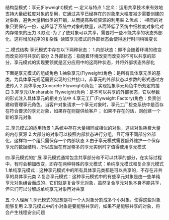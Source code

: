 结构型模式：享元(Flyweight)模式
一.定义与特点
1.定义：运用共享技术来有效地支持大量细粒度对象的复用，它通过共享已经存在的对象来大幅度减少需要创建的对象数，避免大量相似类的开销，从而提高系统资源的利用率
2.优点：
·相同的对象只要保存一份，这降低了系统中对象的数量，从而降低了系统中细粒度对象给对内存带来的压力
3.缺点
·为了了使对象可以共享，需要将一些不能共享的状态外部化，这将增加程序的复杂性
·读取享元模式的外部状态会使得运行时间稍微变长

二.模式结构
享元模式中存在以下两种状态：
1.内部状态：即不会随着环境的改变而改变的可共享的部分
2.外部状态：指随着环境改变而改变的不可以共享的部分，享元模式的实现要领就是区分应用中的这两种状态，并将外部状态外部化

下面是享元模式的组成角色
1.抽象享元(Flyweight)角色：是所有具体享元类的基类，为具体享元规范需要实现的公共接口，非享元的外部状态以参数的形式通过方法传入
2.具体享元(Concrete Flyweight)角色：实现抽象享元角色中所规定的接口
3.非享元(Unsharable Flyweight)角色：是不可以共享的外部状态，它以参数的形式注入具体享元的相关方法中
4.享元工厂(Flyweight Factory)角色：负责创建和管理享元角色。当客户对象请求一个享元对象时，享元工厂检查系统中是否存在符合要求的享元对象，如果存在则提供给客户；
如果不存在的话，则创建一个新的享元对象

三.享元模式的适用场景
1.系统中存在大量相同或相似的对象，这些对象耗费大量的内存资源
2.大部分的对象可以按照内部状态进行分组，且可将不同部分外部化，这样每一个组只需保存一个内部状态
3.由于享元模式需要额外维护一个保存享元的数据结构，所以应当在有足够多的享元实例时才值得使用享元模式

四.享元模式的扩展
享元模式通常包含共享部分和不可以共享的部分，在实际过程中，有时会稍加改变，即存在两种特殊的享元模式：单纯享元模式和复合享元模式
1.单纯享元模式：这种享元模式中的所有具体享元类都是可以共享的，不存在非共享的具体享元类
2.复合享元模式：这种享元模式中的有些享元对象是由一些单纯享元对象组合而成的，它们就是复合享元对象，虽然复合享元对象本身不能共享，但它们可以分解成单纯享元对象再对共享

五.个人理解
1.享元模式的思想是将一个大对象分割成多个小对象，使得这些对象能够复用
2.享元模式中的小对象是要能够共享的，如果不是能够共享的对象，将会产生线程安全问题